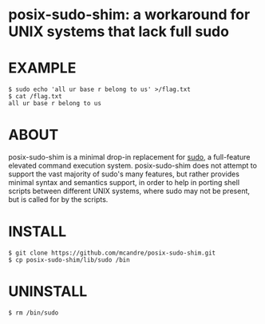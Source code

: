# posix-sudo-shim: a workaround for UNIX systems that lack full sudo

# EXAMPLE

```console
$ sudo echo 'all ur base r belong to us' >/flag.txt
$ cat /flag.txt
all ur base r belong to us
```

# ABOUT

posix-sudo-shim is a minimal drop-in replacement for [sudo](https://www.sudo.ws/), a full-feature elevated command execution system. posix-sudo-shim does not attempt to support the vast majority of sudo's many features, but rather provides minimal syntax and semantics support, in order to help in porting shell scripts between different UNIX systems, where sudo may not be present, but is called for by the scripts.

# INSTALL

```console
$ git clone https://github.com/mcandre/posix-sudo-shim.git
$ cp posix-sudo-shim/lib/sudo /bin
```

# UNINSTALL

```console
$ rm /bin/sudo
```
